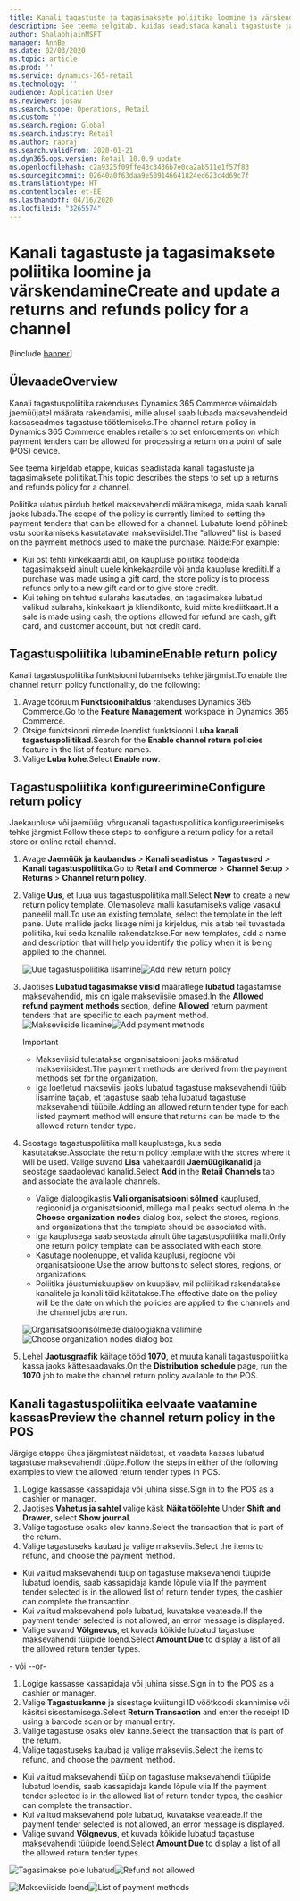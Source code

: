 ```yaml
---
title: Kanali tagastuste ja tagasimaksete poliitika loomine ja värskendamine
description: See teema selgitab, kuidas seadistada kanali tagastuste ja tagasimaksete poliitikat.
author: ShalabhjainMSFT
manager: AnnBe
ms.date: 02/03/2020
ms.topic: article
ms.prod: ''
ms.service: dynamics-365-retail
ms.technology: ''
audience: Application User
ms.reviewer: josaw
ms.search.scope: Operations, Retail
ms.custom: ''
ms.search.region: Global
ms.search.industry: Retail
ms.author: rapraj
ms.search.validFrom: 2020-01-21
ms.dyn365.ops.version: Retail 10.0.9 update
ms.openlocfilehash: c2a9325f09ffe43c3436b7e0ca2ab511e1f57f83
ms.sourcegitcommit: 02640a0f63daa9e509146641824ed623c4d69c7f
ms.translationtype: HT
ms.contentlocale: et-EE
ms.lasthandoff: 04/16/2020
ms.locfileid: "3265574"
---
```

# <a name="create-and-update-a-returns-and-refunds-policy-for-a-channel"></a><span data-ttu-id="31c86-103">Kanali tagastuste ja tagasimaksete poliitika loomine ja värskendamine</span><span class="sxs-lookup"><span data-stu-id="31c86-103">Create and update a returns and refunds policy for a channel</span></span>

[!include [banner](includes/banner.md)]

## <a name="overview"></a><span data-ttu-id="31c86-104">Ülevaade</span><span class="sxs-lookup"><span data-stu-id="31c86-104">Overview</span></span>

<span data-ttu-id="31c86-105">Kanali tagastuspoliitika rakenduses Dynamics 365 Commerce võimaldab jaemüüjatel määrata rakendamisi, mille alusel saab lubada maksevahendeid kassaseadmes tagastuse töötlemiseks.</span><span class="sxs-lookup"><span data-stu-id="31c86-105">The channel return policy in Dynamics 365 Commerce enables retailers to set enforcements on which payment tenders can be allowed for processing a return on a point of sale (POS) device.</span></span>  

<span data-ttu-id="31c86-106">See teema kirjeldab etappe, kuidas seadistada kanali tagastuste ja tagasimaksete poliitikat.</span><span class="sxs-lookup"><span data-stu-id="31c86-106">This topic describes the steps to set up a returns and refunds policy for a channel.</span></span>

<span data-ttu-id="31c86-107">Poliitika ulatus piirdub hetkel maksevahendi määramisega, mida saab kanali jaoks lubada.</span><span class="sxs-lookup"><span data-stu-id="31c86-107">The scope of the policy is currently limited to setting the payment tenders that can be allowed for a channel.</span></span> <span data-ttu-id="31c86-108">Lubatute loend põhineb ostu sooritamiseks kasutatavatel makseviisidel.</span><span class="sxs-lookup"><span data-stu-id="31c86-108">The "allowed" list is based on the payment methods used to make the purchase.</span></span> <span data-ttu-id="31c86-109">Näide:</span><span class="sxs-lookup"><span data-stu-id="31c86-109">For example:</span></span>

- <span data-ttu-id="31c86-110">Kui ost tehti kinkekaardi abil, on kaupluse poliitika töödelda tagasimakseid ainult uuele kinkekaardile või anda kaupluse krediiti.</span><span class="sxs-lookup"><span data-stu-id="31c86-110">If a purchase was made using a gift card, the store policy is to process refunds only to a new gift card or to give store credit.</span></span> 
- <span data-ttu-id="31c86-111">Kui tehing on tehtud sularaha kasutades, on tagasimakse lubatud valikud sularaha, kinkekaart ja kliendikonto, kuid mitte krediitkaart.</span><span class="sxs-lookup"><span data-stu-id="31c86-111">If a sale is made using cash, the options allowed for refund are cash, gift card, and customer account, but not credit card.</span></span> 


## <a name="enable-return-policy"></a><span data-ttu-id="31c86-112">Tagastuspoliitika lubamine</span><span class="sxs-lookup"><span data-stu-id="31c86-112">Enable return policy</span></span>

<span data-ttu-id="31c86-113">Kanali tagastuspoliitika funktsiooni lubamiseks tehke järgmist.</span><span class="sxs-lookup"><span data-stu-id="31c86-113">To enable the channel return policy functionality, do the following:</span></span>

1. <span data-ttu-id="31c86-114">Avage tööruum **Funktsioonihaldus** rakenduses Dynamics 365 Commerce.</span><span class="sxs-lookup"><span data-stu-id="31c86-114">Go to the **Feature Management** workspace in Dynamics 365 Commerce.</span></span>
2. <span data-ttu-id="31c86-115">Otsige funktsiooni nimede loendist funktsiooni **Luba kanali tagastuspoliitikad**.</span><span class="sxs-lookup"><span data-stu-id="31c86-115">Search for the **Enable channel return policies** feature in the list of feature names.</span></span>
3. <span data-ttu-id="31c86-116">Valige **Luba kohe**.</span><span class="sxs-lookup"><span data-stu-id="31c86-116">Select **Enable now**.</span></span> 

## <a name="configure-return-policy"></a><span data-ttu-id="31c86-117">Tagastuspoliitika konfigureerimine</span><span class="sxs-lookup"><span data-stu-id="31c86-117">Configure return policy</span></span>

<span data-ttu-id="31c86-118">Jaekaupluse või jaemüügi võrgukanali tagastuspoliitika konfigureerimiseks tehke järgmist.</span><span class="sxs-lookup"><span data-stu-id="31c86-118">Follow these steps to configure a return policy for a retail store or online retail channel.</span></span>

1. <span data-ttu-id="31c86-119">Avage **Jaemüük ja kaubandus** \> **Kanali seadistus** \> **Tagastused** \> **Kanali tagastuspoliitika**.</span><span class="sxs-lookup"><span data-stu-id="31c86-119">Go to **Retail and Commerce** \> **Channel Setup** \> **Returns** \> **Channel return policy**.</span></span>

2. <span data-ttu-id="31c86-120">Valige **Uus**, et luua uus tagastuspoliitika mall.</span><span class="sxs-lookup"><span data-stu-id="31c86-120">Select **New** to create a new return policy template.</span></span> <span data-ttu-id="31c86-121">Olemasoleva malli kasutamiseks valige vasakul paneelil mall.</span><span class="sxs-lookup"><span data-stu-id="31c86-121">To use an existing template, select the template in the left pane.</span></span> <span data-ttu-id="31c86-122">Uute mallide jaoks lisage nimi ja kirjeldus, mis aitab teil tuvastada poliitika, kui seda kanalile rakendatakse.</span><span class="sxs-lookup"><span data-stu-id="31c86-122">For new templates, add a name and description that will help you identify the policy when it is being applied to the channel.</span></span>

   <span data-ttu-id="31c86-123">![Uue tagastuspoliitika lisamine](media/Return-policy-page1.png "Uue tagastuspoliitika lisamine")</span><span class="sxs-lookup"><span data-stu-id="31c86-123">![Add new return policy](media/Return-policy-page1.png "Add new return rolicy")</span></span>
     
   
3. <span data-ttu-id="31c86-124">Jaotises **Lubatud tagasimakse viisid** määratlege **lubatud** tagastamise maksevahendid, mis on igale makseviisile omased.</span><span class="sxs-lookup"><span data-stu-id="31c86-124">In the **Allowed refund payment methods** section, define **Allowed** return payment tenders that are specific to each payment method.</span></span>
   <span data-ttu-id="31c86-125">![Makseviiside lisamine](media/Return-policy-page2.PNG "Lubatud makseviiside määramine makse tüübi kohta")</span><span class="sxs-lookup"><span data-stu-id="31c86-125">![Add payment methods](media/Return-policy-page2.PNG "Set allowed payment methods per payment type")</span></span>
   
    > [!IMPORTANT]
    > - <span data-ttu-id="31c86-126">Makseviisid tuletatakse organisatsiooni jaoks määratud makseviisidest.</span><span class="sxs-lookup"><span data-stu-id="31c86-126">The payment methods are derived from the payment methods set for the organization.</span></span>
    > - <span data-ttu-id="31c86-127">Iga loetletud makseviisi jaoks lubatud tagastuse maksevahendi tüübi lisamine tagab, et tagastuse saab teha lubatud tagastuse maksevahendi tüübile.</span><span class="sxs-lookup"><span data-stu-id="31c86-127">Adding an allowed return tender type for each listed payment method will ensure that returns can be made to the allowed return tender type.</span></span>
    
4. <span data-ttu-id="31c86-128">Seostage tagastuspoliitika mall kauplustega, kus seda kasutatakse.</span><span class="sxs-lookup"><span data-stu-id="31c86-128">Associate the return policy template with the stores where it will be used.</span></span> <span data-ttu-id="31c86-129">Valige suvand **Lisa** vahekaardil **Jaemüügikanalid** ja seostage saadaolevad kanalid.</span><span class="sxs-lookup"><span data-stu-id="31c86-129">Select **Add** in the **Retail Channels** tab and associate the available channels.</span></span> 

    - <span data-ttu-id="31c86-130">Valige dialoogikastis **Vali organisatsiooni sõlmed** kauplused, regioonid ja organisatsioonid, millega mall peaks seotud olema.</span><span class="sxs-lookup"><span data-stu-id="31c86-130">In the **Choose organization nodes** dialog box, select the stores, regions, and organizations that the template should be associated with.</span></span>
    - <span data-ttu-id="31c86-131">Iga kauplusega saab seostada ainult ühe tagastuspoliitika malli.</span><span class="sxs-lookup"><span data-stu-id="31c86-131">Only one return policy template can be associated with each store.</span></span>
    - <span data-ttu-id="31c86-132">Kasutage noolenuppe, et valida kauplusi, regioone või organisatsioone.</span><span class="sxs-lookup"><span data-stu-id="31c86-132">Use the arrow buttons to select stores, regions, or organizations.</span></span>
    - <span data-ttu-id="31c86-133">Poliitika jõustumiskuupäev on kuupäev, mil poliitikad rakendatakse kanalitele ja kanali töid käitatakse.</span><span class="sxs-lookup"><span data-stu-id="31c86-133">The effective date on the policy will be the date on which the policies are applied to the channels and the channel jobs are run.</span></span> 

    <span data-ttu-id="31c86-134">![Organisatsioonisõlmede dialoogiakna valimine](media/Return-policy-page3.PNG "Organisatsioonisõlmede dialoogiakna valimine")</span><span class="sxs-lookup"><span data-stu-id="31c86-134">![Choose organization nodes dialog box](media/Return-policy-page3.PNG "Choose organization nodes dialog box")</span></span>

5. <span data-ttu-id="31c86-135">Lehel **Jaotusgraafik** käitage tööd **1070**, et muuta kanali tagastuspoliitika kassa jaoks kättesaadavaks.</span><span class="sxs-lookup"><span data-stu-id="31c86-135">On the **Distribution schedule** page, run the **1070** job to make the channel return policy available to the POS.</span></span>

## <a name="preview-the-channel-return-policy-in-the-pos"></a><span data-ttu-id="31c86-136">Kanali tagastuspoliitika eelvaate vaatamine kassas</span><span class="sxs-lookup"><span data-stu-id="31c86-136">Preview the channel return policy in the POS</span></span>

<span data-ttu-id="31c86-137">Järgige etappe ühes järgmistest näidetest, et vaadata kassas lubatud tagastuse maksevahendi tüüpe.</span><span class="sxs-lookup"><span data-stu-id="31c86-137">Follow the steps in either of the following examples to view the allowed return tender types in POS.</span></span>

1. <span data-ttu-id="31c86-138">Logige kassasse kassapidaja või juhina sisse.</span><span class="sxs-lookup"><span data-stu-id="31c86-138">Sign in to the POS as a cashier or manager.</span></span>
2. <span data-ttu-id="31c86-139">Jaotises **Vahetus ja sahtel** valige käsk **Näita töölehte**.</span><span class="sxs-lookup"><span data-stu-id="31c86-139">Under **Shift and Drawer**, select **Show journal**.</span></span>
3. <span data-ttu-id="31c86-140">Valige tagastuse osaks olev kanne.</span><span class="sxs-lookup"><span data-stu-id="31c86-140">Select the transaction that is part of the return.</span></span> 
4. <span data-ttu-id="31c86-141">Valige tagastuseks kaubad ja valige makseviis.</span><span class="sxs-lookup"><span data-stu-id="31c86-141">Select the items to refund, and choose the payment method.</span></span>  
- <span data-ttu-id="31c86-142">Kui valitud maksevahendi tüüp on tagastuse maksevahendi tüüpide lubatud loendis, saab kassapidaja kande lõpule viia.</span><span class="sxs-lookup"><span data-stu-id="31c86-142">If the payment tender selected is in the allowed list of return tender types, the cashier can complete the transaction.</span></span>
- <span data-ttu-id="31c86-143">Kui valitud maksevahend pole lubatud, kuvatakse veateade.</span><span class="sxs-lookup"><span data-stu-id="31c86-143">If the payment tender selected is not allowed, an error message is displayed.</span></span>
- <span data-ttu-id="31c86-144">Valige suvand **Võlgnevus**, et kuvada kõikide lubatud tagastuse maksevahendi tüüpide loend.</span><span class="sxs-lookup"><span data-stu-id="31c86-144">Select **Amount Due** to display a list of all the allowed return tender types.</span></span>

<span data-ttu-id="31c86-145">- või -</span><span class="sxs-lookup"><span data-stu-id="31c86-145">-or-</span></span>

1. <span data-ttu-id="31c86-146">Logige kassasse kassapidaja või juhina sisse.</span><span class="sxs-lookup"><span data-stu-id="31c86-146">Sign in to the POS as a cashier or manager.</span></span>
2. <span data-ttu-id="31c86-147">Valige **Tagastuskanne** ja sisestage kviitungi ID vöötkoodi skannimise või käsitsi sisestamisega.</span><span class="sxs-lookup"><span data-stu-id="31c86-147">Select **Return Transaction** and enter the receipt ID using a barcode scan or by manual entry.</span></span> 
3. <span data-ttu-id="31c86-148">Valige tagastuse osaks olev kanne.</span><span class="sxs-lookup"><span data-stu-id="31c86-148">Select the transaction that is part of the return.</span></span> 
4. <span data-ttu-id="31c86-149">Valige tagastuseks kaubad ja valige makseviis.</span><span class="sxs-lookup"><span data-stu-id="31c86-149">Select the items to refund, and choose the payment method.</span></span>  
- <span data-ttu-id="31c86-150">Kui valitud maksevahendi tüüp on tagastuse maksevahendi tüüpide lubatud loendis, saab kassapidaja kande lõpule viia.</span><span class="sxs-lookup"><span data-stu-id="31c86-150">If the payment tender selected is in the allowed list of return tender types, the cashier can complete the transaction.</span></span>
- <span data-ttu-id="31c86-151">Kui valitud maksevahend pole lubatud, kuvatakse veateade.</span><span class="sxs-lookup"><span data-stu-id="31c86-151">If the payment tender selected is not allowed, an error message is displayed.</span></span>
- <span data-ttu-id="31c86-152">Valige suvand **Võlgnevus**, et kuvada kõikide lubatud tagastuse maksevahendi tüüpide loend.</span><span class="sxs-lookup"><span data-stu-id="31c86-152">Select **Amount Due** to display a list of all the allowed return tender types.</span></span>

<span data-ttu-id="31c86-153">![Tagasimakse pole lubatud](media/Return-policy-page6.png "Tagasimakse tüüp ei ole lubatud")</span><span class="sxs-lookup"><span data-stu-id="31c86-153">![Refund not allowed](media/Return-policy-page6.png "Refund type not allowed")</span></span>



<span data-ttu-id="31c86-154">![Makseviiside loend](media/Return-policy-page5.PNG "Tagasimakse tüübid on lubatud")</span><span class="sxs-lookup"><span data-stu-id="31c86-154">![List of payment methods](media/Return-policy-page5.PNG "Refund types allowed")</span></span>
